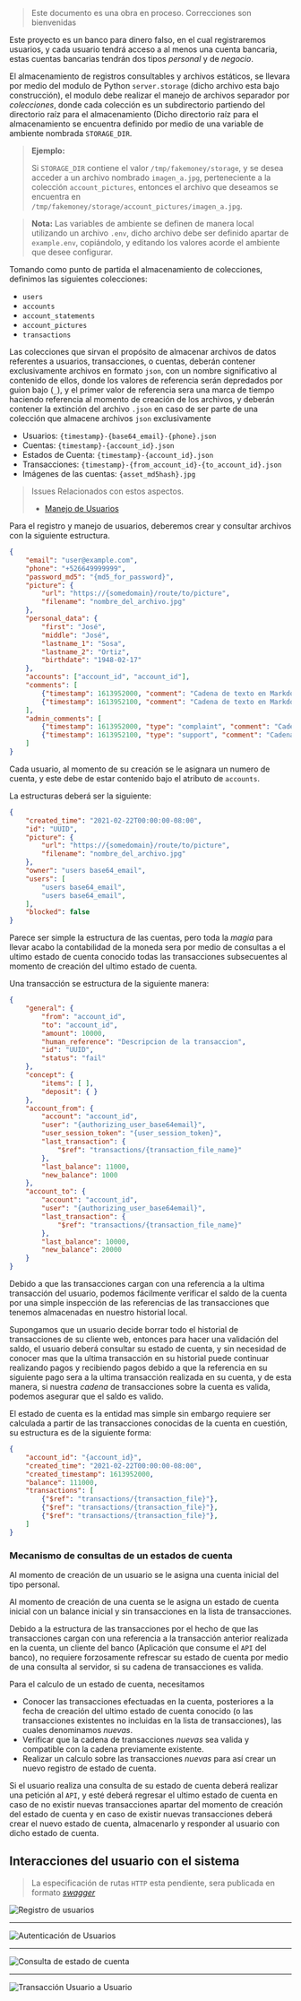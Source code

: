  
> Este documento es una obra en proceso.
> Correcciones son bienvenidas


Este proyecto es un banco para dinero falso, en el cual registraremos
usuarios, y cada usuario tendrá acceso a al menos una cuenta bancaria,
estas cuentas bancarias tendrán dos tipos _personal_ y de _negocio_.

El almacenamiento de registros consultables y archivos estáticos, se llevara
por medio del modulo de Python `server.storage` (dicho archivo esta bajo
construcción), el modulo debe realizar el manejo de archivos separador por
_colecciones_, donde cada colección es un subdirectorio partiendo del 
directorio raíz para el almacenamiento (Dicho directorio raíz para el 
almacenamiento se encuentra definido por medio de una variable de ambiente
nombrada `STORAGE_DIR`.

> **Ejemplo:**
> 
> Si `STORAGE_DIR` contiene el valor `/tmp/fakemoney/storage`, y se desea
> acceder a un archivo nombrado `imagen_a.jpg`, perteneciente a la 
> colección `account_pictures`, entonces el archivo que deseamos se
> encuentra en `/tmp/fakemoney/storage/account_pictures/imagen_a.jpg`.


> **Nota:** Las variables de ambiente se definen de manera local utilizando
> un archivo `.env`, dicho archivo debe ser definido apartar de `example.env`,
> copiándolo, y editando los valores acorde el ambiente que desee configurar.

Tomando como punto de partida el almacenamiento de colecciones, definimos
las siguientes colecciones:

 - `users`
 - `accounts`
 - `account_statements`
 - `account_pictures`
 - `transactions`

Las colecciones que sirvan el propósito de almacenar archivos de datos referentes
a usuarios, transacciones, o cuentas, deberán contener exclusivamente archivos en formato
`json`, con un nombre significativo al contenido de ellos, donde los valores de referencia
serán depredados por guion bajo (`_`), y el primer valor de referencia sera una marca de tiempo
haciendo referencia al momento de creación de los archivos, y deberán contener la extinción
del archivo `.json` en caso de ser parte de una colección que almacene archivos `json` exclusivamente

 - Usuarios: `{timestamp}-{base64_email}-{phone}.json`
 - Cuentas: `{timestamp}-{account_id}.json`
 - Estados de Cuenta: `{timestamp}-{account_id}.json`
 - Transacciones: `{timestamp}-{from_account_id}-{to_account_id}.json`
 - Imágenes de las cuentas: `{asset_md5hash}.jpg`

> Issues Relacionados con estos aspectos.
> - [Manejo de Usuarios](GH-64)
>

Para el registro y manejo de usuarios, deberemos crear y consultar archivos con la siguiente
estructura.

```json
{
    "email": "user@example.com",
    "phone": "+526649999999",
    "password_md5": "{md5_for_password}",
    "picture": {
        "url": "https://{somedomain}/route/to/picture",
        "filename": "nombre_del_archivo.jpg"
    },
    "personal_data": {
        "first": "José",
        "middle": "José",
        "lastname_1": "Sosa",
        "lastname_2": "Ortiz",
        "birthdate": "1948-02-17"
    },
    "accounts": ["account_id", "account_id"],
    "comments": [
        {"timestamp": 1613952000, "comment": "Cadena de texto en Markdown"},
        {"timestamp": 1613952100, "comment": "Cadena de texto en Markdown"},
    ],
    "admin_comments": [
        {"timestamp": 1613952000, "type": "complaint", "comment": "Cadena de texto en Markdown"},
        {"timestamp": 1613952100, "type": "support", "comment": "Cadena de texto en Markdown"},
    ]
}
```

Cada usuario, al momento de su creación se le asignara un numero de cuenta, y este debe de estar
contenido bajo el atributo de `accounts`.

La estructuras deberá ser la siguiente:

```json
{
    "created_time": "2021-02-22T00:00:00-08:00",
    "id": "UUID",
    "picture": {
        "url": "https://{somedomain}/route/to/picture",
        "filename": "nombre_del_archivo.jpg"
    },
    "owner": "users base64_email",
    "users": [
        "users base64_email",
        "users base64_email",
    ],
    "blocked": false
}
```

Parece ser simple la estructura de las cuentas, pero toda la _magia_ para llevar acabo la contabilidad de la
moneda sera por medio de consultas a el ultimo estado de cuenta conocido todas las transacciones subsecuentes
al momento de creación del ultimo estado de cuenta.

Una transacción se estructura de la siguiente manera:

```json
{
    "general": {
        "from": "account_id",
        "to": "account_id",
        "amount": 10000,
        "human_reference": "Descripcion de la transaccion",
        "id": "UUID",
        "status": "fail"
    },
    "concept": {
        "items": [ ],
        "deposit": { }
    },
    "account_from": {
        "account": "account_id",
        "user": "{authorizing_user_base64email}",
        "user_session_token": "{user_session_token}",
        "last_transaction": {
            "$ref": "transactions/{transaction_file_name}"
        },
        "last_balance": 11000,
        "new_balance": 1000
    },
    "account_to": {
        "account": "account_id",
        "user": "{authorizing_user_base64email}",
        "last_transaction": {
            "$ref": "transactions/{transaction_file_name}"
        },
        "last_balance": 10000,
        "new_balance": 20000
    }
}
```

Debido a que las transacciones cargan con una referencia a la ultima transacción del usuario, podemos fácilmente
verificar el saldo de la cuenta por una simple inspección de las referencias de las transacciones que tenemos
almacenadas en nuestro historial local. 

Supongamos que un usuario decide borrar todo el historial de transacciones de su cliente web, entonces para
hacer una validación del saldo, el usuario deberá consultar su estado de cuenta, y sin necesidad de conocer mas
que la ultima transacción en su historial puede continuar realizando pagos y recibiendo pagos debido a que 
la referencia en su siguiente pago sera a la ultima transacción realizada en su cuenta, y de esta manera, si
nuestra _cadena_ de transacciones sobre la cuenta es valida, podemos asegurar que el saldo es valido.


El estado de cuenta es la entidad mas simple sin embargo requiere ser calculada a partir de las transacciones
conocidas de la cuenta en cuestión, su estructura es de la siguiente forma:

```json
{
    "account_id": "{account_id}",
    "created_time": "2021-02-22T00:00:00-08:00",
    "created_timestamp": 1613952000,
    "balance": 111000,
    "transactions": [
        {"$ref": "transactions/{transaction_file}"},
        {"$ref": "transactions/{transaction_file}"},
        {"$ref": "transactions/{transaction_file}"},
    ]
}
```

### Mecanismo de consultas de un estados de cuenta

Al momento de creación de un usuario se le asigna una cuenta inicial del tipo personal.

Al momento de creación de una cuenta se le asigna un estado de cuenta inicial con un balance inicial
y sin transacciones en la lista de transacciones.

Debido a la estructura de las transacciones por el hecho de que las transacciones cargan con una referencia a 
la transacción anterior realizada en la cuenta, un cliente del banco (Aplicación que consume el `API` del banco), 
no requiere forzosamente refrescar su estado de cuenta por medio de una consulta al servidor, si
su cadena de transacciones es valida.

Para el calculo de un estado de cuenta, necesitamos

 - Conocer las transacciones efectuadas en la cuenta, posteriores a la fecha de creación del ultimo estado de cuenta conocido (o las transacciones existentes no incluidas en la lista de transacciones), las cuales denominamos _nuevas_.
 - Verificar que la cadena de transacciones _nuevas_ sea valida y compatible con la cadena previamente existente.
 - Realizar un calculo sobre las transacciones _nuevas_ para así crear un nuevo registro de estado de cuenta.


Si el usuario realiza una consulta de su estado de cuenta deberá realizar una petición al `API`, y esté deberá
regresar el ultimo estado de cuenta en caso de no existir nuevas transacciones apartar del momento de creación
del estado de cuenta y en caso de existir nuevas transacciones deberá crear el nuevo estado de cuenta, almacenarlo
y responder al usuario con dicho estado de cuenta.


## Interacciones del usuario con el sistema

> La especificación de rutas `HTTP` esta pendiente, sera publicada en formato [_swagger_](https://editor.swagger.io/?_ga=2.171413088.198606485.1613980871-657578984.1613980871)


![Registro de usuarios](https://github.com/ekiim/fakemoney/blob/main/docs/wiki/assets/sequence-user-signup.svg)

---

![Autenticación de Usuarios](https://github.com/ekiim/fakemoney/blob/main/docs/wiki/assets/sequence-user-login.svg)

---

![Consulta de estado de cuenta](https://github.com/ekiim/fakemoney/blob/main/docs/wiki/assets/sequence-account-statement.svg)

---

![Transacción Usuario a Usuario](https://github.com/ekiim/fakemoney/blob/main/docs/wiki/assets/sequence-transaction.svg)
